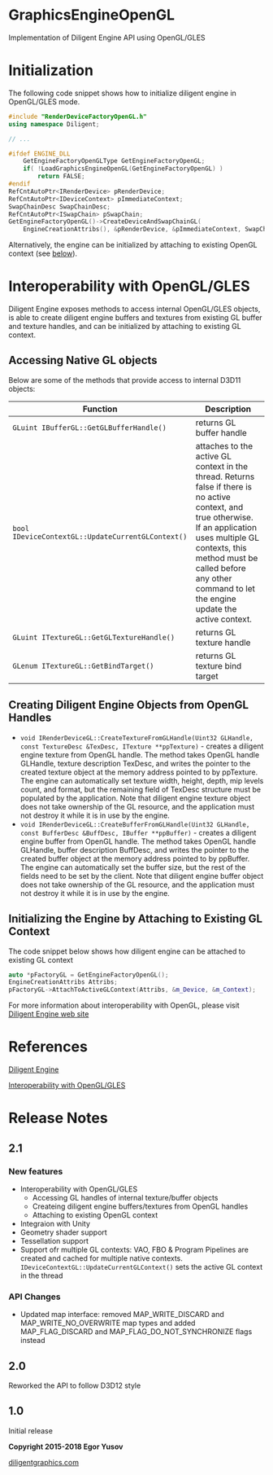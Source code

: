 
# GraphicsEngineOpenGL

Implementation of Diligent Engine API using OpenGL/GLES

# Initialization

The following code snippet shows how to initialize diligent engine in OpenGL/GLES mode.

```cpp
#include "RenderDeviceFactoryOpenGL.h"
using namespace Diligent;

// ... 

#ifdef ENGINE_DLL
    GetEngineFactoryOpenGLType GetEngineFactoryOpenGL;
    if( !LoadGraphicsEngineOpenGL(GetEngineFactoryOpenGL) )
        return FALSE;
#endif
RefCntAutoPtr<IRenderDevice> pRenderDevice;
RefCntAutoPtr<IDeviceContext> pImmediateContext;
SwapChainDesc SwapChainDesc;
RefCntAutoPtr<ISwapChain> pSwapChain;
GetEngineFactoryOpenGL()->CreateDeviceAndSwapChainGL(
    EngineCreationAttribs(), &pRenderDevice, &pImmediateContext, SwapChainDesc, hWnd, &pSwapChain );
```

Alternatively, the engine can be initialized by attaching to existing OpenGL context (see [below](#initializing-the-engine-by-attaching-to-existing-gl-context)).

# Interoperability with OpenGL/GLES

Diligent Engine exposes methods to access internal OpenGL/GLES objects, is able to create diligent engine buffers 
and textures from existing GL buffer and texture handles, and can be initialized by attaching to existing GL 
context.

## Accessing Native GL objects

Below are some of the methods that provide access to internal D3D11 objects:

|                       Function                    |                              Description                                                                      |
|---------------------------------------------------|---------------------------------------------------------------------------------------------------------------|
| `GLuint IBufferGL::GetGLBufferHandle()`           | returns GL buffer handle                    |
| `bool IDeviceContextGL::UpdateCurrentGLContext()` | attaches to the active GL context in the thread. Returns false if there is no active context, and true otherwise.  If an application uses multiple GL contexts, this method must be called before any other command to let the engine update the active context. |
| `GLuint ITextureGL::GetGLTextureHandle()`         | returns GL texture handle                    |
| `GLenum ITextureGL::GetBindTarget()`              | returns GL texture bind target               |

## Creating Diligent Engine Objects from OpenGL Handles

* `void IRenderDeviceGL::CreateTextureFromGLHandle(Uint32 GLHandle, const TextureDesc &TexDesc, ITexture **ppTexture)`  - 
	creates a diligent engine texture from OpenGL handle. The method takes OpenGL handle GLHandle, texture description TexDesc, 
	and writes the pointer to the created texture object at the memory address pointed to by ppTexture. The engine can automatically 
	set texture width, height, depth, mip levels count, and format, but the remaining field of TexDesc structure must be populated by 
	the application. Note that diligent engine texture object does not take ownership of the GL resource, and the application must 
	not destroy it while it is in use by the engine.
* `void IRenderDeviceGL::CreateBufferFromGLHandle(Uint32 GLHandle, const BufferDesc &BuffDesc, IBuffer **ppBuffer)` -
    creates a diligent engine buffer from OpenGL handle. The method takes OpenGL handle GLHandle, buffer description BuffDesc, 
    and writes the pointer to the created buffer object at the memory address pointed to by ppBuffer. The engine can automatically 
    set the buffer size, but the rest of the fields need to be set by the client. Note that diligent engine buffer object does not 
    take ownership of the GL resource, and the application must not destroy it while it is in use by the engine.

## Initializing the Engine by Attaching to Existing GL Context

The code snippet below shows how diligent engine can be attached to existing GL context

```cpp
auto *pFactoryGL = GetEngineFactoryOpenGL();
EngineCreationAttribs Attribs;
pFactoryGL->AttachToActiveGLContext(Attribs, &m_Device, &m_Context);
```

For more information about interoperability with OpenGL, please visit [Diligent Engine web site](http://diligentgraphics.com/diligent-engine/native-api-interoperability/openglgles-interoperability/)

# References

[Diligent Engine](http://diligentgraphics.com/diligent-engine)

[Interoperability with OpenGL/GLES](http://diligentgraphics.com/diligent-engine/native-api-interoperability/openglgles-interoperability/)

# Release Notes

## 2.1

### New features

* Interoperability with OpenGL/GLES
  - Accessing GL handles of internal texture/buffer objects
  - Createing diligent engine buffers/textures from OpenGL handles
  - Attaching to existing OpenGL context
* Integraion with Unity
* Geometry shader support
* Tessellation support
* Support ofr multiple GL contexts: VAO, FBO & Program Pipelines are created and cached for multiple native contexts. 
  `IDeviceContextGL::UpdateCurrentGLContext()` sets the active GL context in the thread

### API Changes

* Updated map interface: removed MAP_WRITE_DISCARD and MAP_WRITE_NO_OVERWRITE map types and added MAP_FLAG_DISCARD and MAP_FLAG_DO_NOT_SYNCHRONIZE flags instead

## 2.0

Reworked the API to follow D3D12 style

## 1.0

Initial release



**Copyright 2015-2018 Egor Yusov**

[diligentgraphics.com](http://diligentgraphics.com)